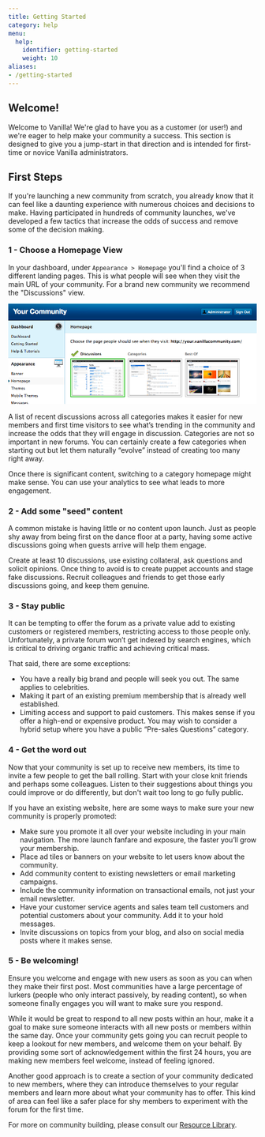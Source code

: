 ```yaml
---
title: Getting Started
category: help
menu:
  help:
    identifier: getting-started
    weight: 10
aliases:
- /getting-started
---
```


## Welcome!

Welcome to Vanilla! We're glad to have you as a customer (or user!) and we're eager 
to help make your community a success. This section is designed to give you a jump-start 
in that direction and is intended for first-time or novice Vanilla administrators.

## First Steps

If you're launching a new community from scratch, you already know that it can feel like a
daunting experience with numerous choices and decisions to make. Having participated in
hundreds of community launches, we've developed a few tactics that increase the odds of
success and remove some of the decision making.

### 1 - Choose a Homepage View

In your dashboard, under `Appearance > Homepage` you'll find a choice of 3 different landing pages. 
This is what people will see when they visit the main URL of your community. For a brand new
community we recommend the "Discussions" view.

![Choose a homepage](/img/help/getting-started/homepage.png)

A list of recent discussions across all categories makes it easier for new members and 
first time visitors to see what’s trending in the community and increase the odds that they will 
engage in discussion. Categories are not so important in new forums. You can certainly 
create a few categories when starting out but let them naturally “evolve” instead of 
creating too many right away. 

Once there is significant content, switching to a category homepage might make sense. You 
can use your analytics to see what leads to more engagement.

### 2 - Add some "seed" content

A common mistake is having little or no content upon launch. Just as people shy away 
from being first on the dance floor at a party, having some active discussions going 
when guests arrive will help them engage. 

Create at least 10 discussions, use existing collateral, ask questions and solicit opinions. 
Once thing to avoid is to create puppet accounts and stage fake discussions. Recruit 
colleagues and friends to get those early discussions going, and keep them genuine.

### 3 - Stay public

It can be tempting to offer the forum as a private value add to existing customers or registered 
members, restricting access to those people only. Unfortunately, a private forum 
won’t get indexed by search engines, which is critical to driving organic traffic and 
achieving critical mass. 

That said, there are some exceptions:

* You have a really big brand and people will seek you out. The same applies to celebrities.
* Making it part of an existing premium membership that is already well established.
* Limiting access and support to paid customers. This makes sense if you offer a high-end or expensive product. You may wish to consider a hybrid setup where you have a public “Pre-sales Questions” category.

### 4 - Get the word out

Now that your community is set up to receive new members, its time to invite a few people
to get the ball rolling. Start with your close knit friends and perhaps some colleagues. 
Listen to their suggestions about things you could improve or do differently, but don't
wait too long to go fully public.

If you have an existing website, here are some ways to make sure your new community is properly promoted:

* Make sure you promote it all over your website including in your main navigation. The more launch fanfare and exposure, the faster you’ll grow your membership.
* Place ad tiles or banners on your website to let users know about the community.
* Add community content to existing newsletters or email marketing campaigns.
* Include the community information on transactional emails, not just your email newsletter.
* Have your customer service agents and sales team tell customers and potential customers about your community. Add it to your hold messages.
* Invite discussions on topics from your blog, and also on social media posts where it makes sense.

### 5 - Be welcoming!

Ensure you welcome and engage with new users as soon as you can when they make their first post. 
Most communities have a large percentage of lurkers (people who only interact passively, by reading content), 
so when someone finally engages you will want to make sure you respond.

While it would be great to respond to all new posts within an hour, make it a goal to make 
sure someone interacts with all new posts or members within the same day. Once your community 
gets going you can recruit people to keep a lookout for new members, and welcome them on your behalf. 
By providing some sort of acknowledgement within the first 24 hours, you are making new 
members feel welcome, instead of feeling ignored.

Another good approach is to create a section of your community dedicated to new members, 
where they can introduce themselves to your regular members and learn more about what
your community has to offer. This kind of area can feel like a safer place for shy members
to experiment with the forum for the first time.

For more on community building, please consult our [Resource Library](https://library.vanillaforums.com).